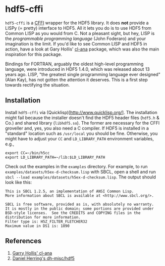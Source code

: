 hdf5-cffi
=========

`hdf5-cffi` is a [CFFI](http://common-lisp.net/project/cffi/) wrapper for the HDF5 library. It does **not** provide a LISPy (= pretty) interface to HDF5. All it lets you do is to use HDF5 from Common LISP as you would from C. Not a pleasant sight, but hey, LISP is the *programmable programming language* (John Foderaro) and your imagination is the limit. If you'd like to see Common LISP and HDF5 in action, have a look at Gary Hollis' [cl-ana](https://github.com/ghollisjr/cl-ana) package, which was also the main inspiration for this package.

Bindings for FORTRAN, arguably the oldest high-level programming language, were introduced in HDF5 1.4.0, which was released about 13 years ago. LISP, "the greatest single programming language ever designed" (Alan Kay), has not gotten the attention it deserves.  This is a first step towards rectifying the situation.

## Installation

Install `hdf5-cffi` via (Quicklisp)[http://www.quicklisp.org/]. The installation might fail because the installer doesn't
find the HDF5 header files (`hdf5.h` & Co.) and shared library (`libhdf5.so`). The former are necessary for the CFFI groveller and, yes, you also need a C compiler. If HDF5 is installed in a "standard" location such as `/usr/local`
you should be fine. Otherwise, you might have to adjust your `CC` and `LD_LIBRARY_PATH` environment variables, e.g.,
```
export CC=~/bin/h5cc
export LD_LIBRARY_PATH=~/lib:$LD_LIBRARY_PATH
```
Check out the examples in the `examples` directory. For example, to run `examples/datasets/h5ex-d-checksum.lisp` with SBCL,
open a shell and run `sbcl --load examples/datasets/h5ex-d-checksum.lisp`. The output should look like this:
```
This is SBCL 1.2.5, an implementation of ANSI Common Lisp.
More information about SBCL is available at <http://www.sbcl.org/>.

SBCL is free software, provided as is, with absolutely no warranty.
It is mostly in the public domain; some portions are provided under
BSD-style licenses.  See the CREDITS and COPYING files in the
distribution for more information.
Filter type is: H5Z_FILTER_FLETCHER32
Maximum value in DS1 is: 1890
```

## References

1. [Garry Hollis' cl-ana](https://github.com/ghollisjr/cl-ana)
2. [Daniel Herring's dh-misc/hdf5](https://gitorious.org/dh-misc/hdf5)

